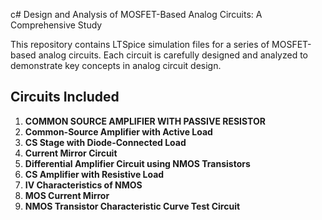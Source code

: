 c# Design and Analysis of MOSFET-Based Analog Circuits: A Comprehensive Study

This repository contains LTSpice simulation files for a series of MOSFET-based analog circuits. Each circuit is carefully designed and analyzed to demonstrate key concepts in analog circuit design.

## Circuits Included

1. **COMMON SOURCE AMPLIFIER WITH PASSIVE RESISTOR**
2. **Common-Source Amplifier with Active Load**
3. **CS Stage with Diode-Connected Load**
4. **Current Mirror Circuit**
5. **Differential Amplifier Circuit using NMOS Transistors**
6. **CS Amplifier with Resistive Load**
7. **IV Characteristics of NMOS**
8. **MOS Current Mirror**
9. **NMOS Transistor Characteristic Curve Test Circuit**




